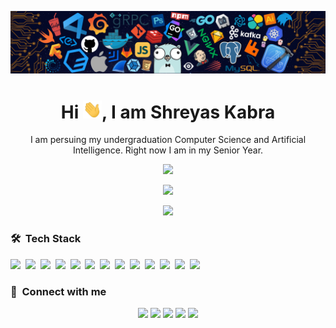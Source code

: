 <p align="center"><img src="https://raw.githubusercontent.com/KevinPatel04/KevinPatel04/master/header.png"></p>

<h1 align="center">Hi <img src="https://raw.githubusercontent.com/KevinPatel04/KevinPatel04/master/Hi.gif" width="30px">, I am Shreyas Kabra </h1>

<p align="center" width="150px"> I am persuing my undergraduation Computer Science and Artificial Intelligence. Right now I am in my Senior Year. </p>

<p align="center"><img src="https://github-readme-stats.vercel.app/api/top-langs/?username=shreyas21563&layout=compact&hide=TSQL&theme=chartreuse-dark"></p>
<p align="center" ><img src="https://github-readme-stats.vercel.app/api?username=shreyas21563&count_private=true&show_icons=true&&theme=chartreuse-dark&include_all_commits=true" width="400"></p> 
<p align="center" ><img src="https://github-readme-streak-stats.herokuapp.com?user=shreyas21563&theme=chartreuse-dark"></p>

### 🛠 &nbsp;Tech Stack

![](https://user-images.githubusercontent.com/25181517/192108372-f71d70ac-7ae6-4c0d-8395-51d8870c2ef0.png)&nbsp;
![](https://user-images.githubusercontent.com/25181517/192108374-8da61ba1-99ec-41d7-80b8-fb2f7c0a4948.png)&nbsp;
![](https://user-images.githubusercontent.com/25181517/192108890-200809d1-439c-4e23-90d3-b090cf9a4eea.png)&nbsp;
![](https://user-images.githubusercontent.com/25181517/192108891-d86b6220-e232-423a-bf5f-90903e6887c3.png)&nbsp;
![](https://user-images.githubusercontent.com/25181517/190887576-6653f877-8439-4521-82f3-403086ead892.png)&nbsp;
![](https://user-images.githubusercontent.com/25181517/183914128-3fc88b4a-4ac1-40e6-9443-9a30182379b7.png)&nbsp;
![](https://user-images.githubusercontent.com/25181517/117201156-9a724800-adec-11eb-9a9d-3cd0f67da4bc.png)&nbsp;
![](https://user-images.githubusercontent.com/25181517/192106070-46255bcf-65e6-4c6b-a296-bf8d0d8fb2a7.png)&nbsp;
![](https://user-images.githubusercontent.com/25181517/192106073-90fffafe-3562-4ff9-a37e-c77a2da0ff58.png)&nbsp;
![](https://user-images.githubusercontent.com/25181517/183423507-c056a6f9-1ba8-4312-a350-19bcbc5a8697.png)&nbsp;
![](https://github.com/marwin1991/profile-technology-icons/assets/76012086/4ec200c2-acdf-4c42-b419-cd49cba3d09f)&nbsp;
![](https://github.com/marwin1991/profile-technology-icons/assets/76012086/24b02d77-2f28-43c7-b5d6-e15e3395851b)&nbsp;
![](https://user-images.githubusercontent.com/25181517/183896128-ec99105a-ec1a-4d85-b08b-1aa1620b2046.png)&nbsp;
![]()&nbsp;
![]()&nbsp;
![]()&nbsp;
![]()&nbsp;
![]()&nbsp;
![]()&nbsp;
![]()&nbsp;
![]()&nbsp;
![]()&nbsp;

### :link: &nbsp;Connect with me

<p align="center">
<a href="https://www.linkedin.com/in/shreyas-kabra-144b51230/"><img src="https://img.shields.io/badge/LinkedIn-0077B5?style=for-the-badge&logo=linkedin&logoColor=white"/></a>
<a href="https://www.instagram.com/shre_yas04/"><img src="https://img.shields.io/badge/Instagram-E4405F?style=for-the-badge&logo=instagram&logoColor=white"/></a>
<a href="https://codeforces.com/profile/Shreyas3134"><img src="https://img.shields.io/badge/Codeforces-445f9d?style=for-the-badge&logo=Codeforces&logoColor=white"/></a>
<a href="https://leetcode.com/u/shreyas21563/"><img src="https://img.shields.io/badge/-LeetCode-FFA116?style=for-the-badge&logo=LeetCode&logoColor=black"/></a>  
<a href="https://www.kaggle.com/shreyaskabra"><img src="https://img.shields.io/badge/Kaggle-20BEFF?style=for-the-badge&logo=Kaggle&logoColor=white"/></a>
</p>
